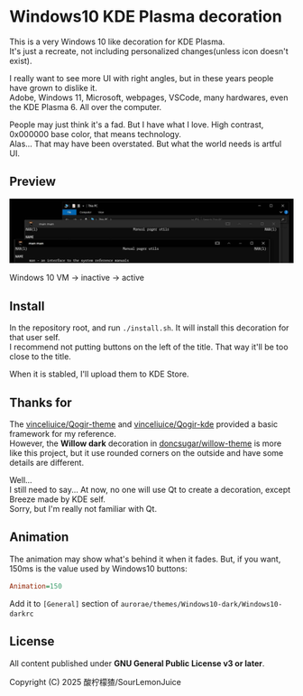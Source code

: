 # Windows10 KDE Plasma decoration

This is a very Windows 10 like decoration for KDE Plasma.\
It's just a recreate, not including personalized changes(unless icon doesn't exist).

I really want to see more UI with right angles, but in these years people have grown to dislike it.\
Adobe, Windows 11, Microsoft, webpages, VSCode, many hardwares, even the KDE Plasma 6. All over the computer.

People may just think it's a fad. But I have what I love. High contrast, 0x000000 base color, that means technology.\
Alas... That may have been overstated. But what the world needs is artful UI.

## Preview

![preview](./assets/preview_dark.jpg)

Windows 10 VM -> inactive -> active

## Install

In the repository root, and run `./install.sh`. It will install this decoration for that user self.\
I recommend not putting buttons on the left of the title. That way it'll be too close to the title.

When it is stabled, I'll upload them to KDE Store.

## Thanks for

The [vinceliuice/Qogir-theme](https://github.com/vinceliuice/Qogir-theme) and [vinceliuice/Qogir-kde](https://github.com/vinceliuice/Qogir-kde) provided a basic framework for my reference.\
However, the **Willow dark** decoration in [doncsugar/willow-theme](https://github.com/doncsugar/willow-theme) is more like this project, but it use rounded corners on the outside and have some details are different.

Well...\
I still need to say... At now, no one will use Qt to create a decoration, except Breeze made by KDE self.\
Sorry, but I'm really not familiar with Qt.

## Animation

The animation may show what's behind it when it fades. But, if you want, 150ms is the value used by Windows10 buttons:

```ini
Animation=150
```

Add it to `[General]` section of `aurorae/themes/Windows10-dark/Windows10-darkrc`

## License

All content published under **GNU General Public License v3 or later**.

Copyright (C) 2025 酸柠檬猹/SourLemonJuice
